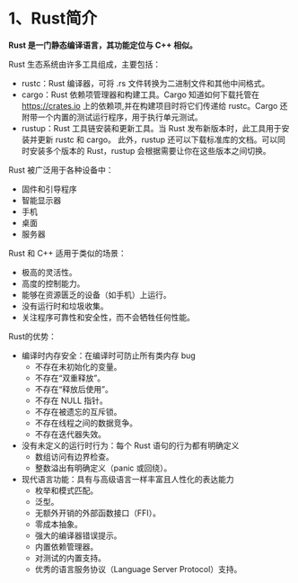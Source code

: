 
# 1、Rust简介
<b>Rust 是一门静态编译语言，其功能定位与 C++ 相似。</b>

Rust 生态系统由许多工具组成，主要包括：
- rustc：Rust 编译器，可将 .rs 文件转换为二进制文件和其他中间格式。
- cargo：Rust 依赖项管理器和构建工具。Cargo 知道如何下载托管在 https://crates.io 上的依赖项,并在构建项目时将它们传递给 rustc。Cargo 还附带一个内置的测试运行程序，用于执行单元测试。
- rustup：Rust 工具链安装和更新工具。当 Rust 发布新版本时，此工具用于安装并更新 rustc 和 cargo。 此外，rustup 还可以下载标准库的文档。可以同时安装多个版本的 Rust，rustup 会根据需要让你在这些版本之间切换。

Rust 被广泛用于各种设备中：
- 固件和引导程序
- 智能显示器
- 手机
- 桌面
- 服务器

Rust 和 C++ 适用于类似的场景：
- 极高的灵活性。
- 高度的控制能力。
- 能够在资源匮乏的设备（如手机）上运行。
- 没有运行时和垃圾收集。
- 关注程序可靠性和安全性，而不会牺牲任何性能。

Rust的优势：
- 编译时内存安全：在编译时可防止所有类内存 bug
  - 不存在未初始化的变量。
  - 不存在“双重释放”。
  - 不存在“释放后使用”。
  - 不存在 NULL 指针。
  - 不存在被遗忘的互斥锁。
  - 不存在线程之间的数据竞争。
  - 不存在迭代器失效。
- 没有未定义的运行时行为：每个 Rust 语句的行为都有明确定义
  - 数组访问有边界检查。
  - 整数溢出有明确定义（panic 或回绕）。
- 现代语言功能：具有与高级语言一样丰富且人性化的表达能力
  - 枚举和模式匹配。
  - 泛型。
  - 无额外开销的外部函数接口（FFI）。
  - 零成本抽象。
  - 强大的编译器错误提示。
  - 内置依赖管理器。
  - 对测试的内置支持。
  - 优秀的语言服务协议（Language Server Protocol）支持。
  
